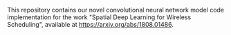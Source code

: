 This repository contains our novel convolutional neural network model code implementation for the work "Spatial Deep Learning for Wireless Scheduling", available at https://arxiv.org/abs/1808.01486.
